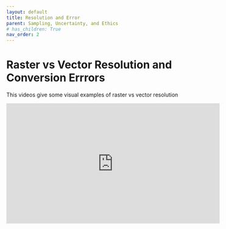 ```yaml
---
layout: default
title: Resolution and Error
parent: Sampling, Uncertainty, and Ethics
# has_children: True
nav_order: 2
---
```



# Raster vs Vector Resolution and Conversion Errrors

This videos give some visual examples of raster vs vector resolution 

<iframe width="560" height="315" src="https://www.youtube.com/embed/bG5E8YzqI0A" title="YouTube video player" frameborder="0" allow="accelerometer; autoplay; clipboard-write; encrypted-media; gyroscope; picture-in-picture" allowfullscreen></iframe>

<!-- # Modifiable Aereal Unit Problem (MAUP) 

This video covers the Modifiable Aereal Unit Problem (MAUP) and other examples of error.

<iframe width="560" height="315" src="https://www.youtube.com/embed/w-DMtRJrtWA" title="YouTube video player" frameborder="0" allow="accelerometer; autoplay; clipboard-write; encrypted-media; gyroscope; picture-in-picture" allowfullscreen></iframe> -->
